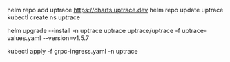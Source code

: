 helm repo add uptrace https://charts.uptrace.dev
helm repo update uptrace
kubectl create ns uptrace

helm upgrade --install -n uptrace uptrace uptrace/uptrace -f uptrace-values.yaml --version=v1.5.7

kubectl apply -f grpc-ingress.yaml -n uptrace